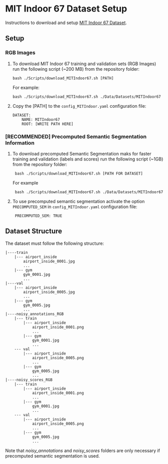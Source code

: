 # MIT Indoor 67 Dataset Setup
Instructions to download and setup [MIT Indoor 67 Dataset](http://web.mit.edu/torralba/www/indoor.html).

## Setup
### RGB Images

 1. To download MIT Indoor 67  training and validation sets (RGB Images) run the following script (~200 MB) from the repository folder:
	 
	    bash ./Scripts/download_MITIndoor67.sh [PATH]
	   
	   For example:

	    bash ./Scripts/download_MITIndoor67.sh ./Data/Datasets/MITIndoor67
	    
 2. Copy the [PATH] to the `config_MITIndoor.yaml` configuration file:
 
		DATASET:
		    NAME: MITIndoor67
		    ROOT: [WRITE PATH HERE]

### [RECOMMENDED] Precomputed Semantic Segmentation Information

1. To download precomputed Semantic Segmentation maks for faster training and validation (labels and scores) run the following script (~1GB) from the repository folder:

		bash ./Scripts/download_MITIndoor67.sh [PATH FOR DATASET]  

	For example

		bash ./Scripts/download_MITIndoor67.sh ./Data/Datasets/MITIndoor67

2. To use precomputed semantic segmentation activate the option `PRECOMPUTED_SEM` in `config_MITIndoor.yaml` configuration file:
	
		PRECOMPUTED_SEM: TRUE

## Dataset Structure
The dataset must follow the following structure:
```
|----train
	|--- airport_inside
		airport_inside_0001.jpg
		...
	|--- gym
		gym_0001.jpg
		...	
|----val
	|--- airport_inside
		airport_inside_0005.jpg
		...
	|--- gym
		gym_0005.jpg
		...		
|----noisy_annotations_RGB
	|--- train
		|--- airport_inside
			airport_inside_0001.png
			...
		|--- gym
			gym_0001.jpg
			...
	--- val
		|--- airport_inside
			airport_inside_0005.png
			...
		|--- gym
			gym_0005.jpg
			...
|----noisy_scores_RGB
	|--- train
		|--- airport_inside
			airport_inside_0001.png
			...
		|--- gym
			gym_0001.jpg
			...
	--- val
		|--- airport_inside
			airport_inside_0005.png
			...
		|--- gym
			gym_0005.jpg
			...
```

Note that *noisy_annotations* and *noisy_scores* folders are only necessary if precomputed semantic segmentation is used.